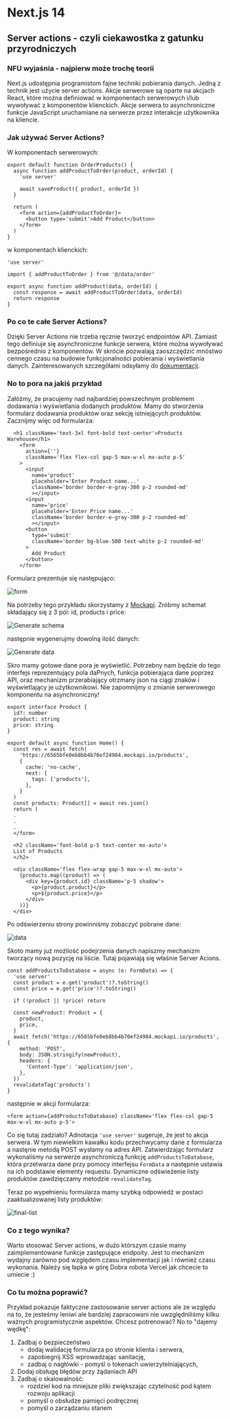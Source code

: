 # Next.js 14

## Server actions - czyli ciekawostka z gatunku przyrodniczych

### NFU wyjaśnia - najpierw może trochę teorii

Next.js udostępnia programistom fajne techniki pobierania danych. Jedną z technik jest użycie server actions. Akcje serwerowe są oparte na akcjach React, które można definiować w komponentach serwerowych i/lub wywoływać z komponentów klienckich. Akcje serwera to asynchroniczne funkcje JavaScript uruchamiane na serwerze przez interakcje użytkownika na kliencie.

### Jak używać Server Actions?

W komponentach serwerowych:

```tsx
export default function OrderProducts() {
  async function addProductToOrder(product, orderId) {
    'use server'

    await saveProduct({ product, orderId })
  }

  return (
    <form action={addProductToOrder}>
      <button type='submit'>Add Product</button>
    </form>
  )
}
```

w komponentach klienckich:

```tsx
'use server'

import { addProductToOrder } from '@/data/order'

export async function addProduct(data, orderId) {
  const response = await addProductToOrder(data, orderId)
  return response
}
```

### Po co te całe Server Actions?

Dzięki Server Actions nie trzeba ręcznie tworzyć endpointów API. Zamiast tego definiuje się asynchroniczne funkcje serwera, które można wywoływać bezpośrednio z komponentów. W skrócie pozwalają zaoszczędzić mnóstwo cennego czasu na budowie funkcjonalności pobierania i wyświetlania danych.
Zainteresowanych szczegółami odsyłamy do [dokumentacji](https://nextjs.org/docs/app/building-your-application/data-fetching/forms-and-mutations).

### No to pora na jakiś przykład

Załóżmy, że pracujemy nad najbardziej powszechnym problemem dodawania i wyświetlania dodanych produktów. Mamy do stworzenia formularz dodawania produktów oraz sekcję istniejących produktów. Zacznijmy więc od formularza:

```tsx
  <h1 className='text-3xl font-bold text-center'>Products Warehouse</h1>
    <form
      action={''}
      className='flex flex-col gap-5 max-w-xl mx-auto p-5'
    >
      <input
        name='product'
        placeholder='Enter Product name...'
        className='border border-e-gray-300 p-2 rounded-md'
        ></input>
      <input
        name='price'
        placeholder='Enter Price name...'
        className='border border-e-gray-300 p-2 rounded-md'
        ></input>
      <button
        type='submit'
        className='border bg-blue-500 text-white p-2 rounded-md'
      >
        Add Product
      </button>
    </form>
```

Formularz prezentuje się następująco:

![form](/public/form.png 'form')

Na potrzeby tego przykładu skorzystamy z [Mockapi](https://mockapi.io/). Zróbmy schemat składający się z 3 pól: id, products i price:

![Generate schema](/public/create-schema.png 'Schema')

następnie wygenerujmy dowolną ilość danych:

![Generate data](/public/generate.png 'data')

Skro mamy gotowe dane pora je wyświetlić. Potrzebny nam będzie do tego interfejs reprezentujący pola daPnych, funkcja pobierająca dane poprzez API,
oraz mechanizm przerabiający otrzmany json na ciągi znaków i wyświetlający je użytkownikowi. Nie zapomnijmy o zmianie serwerowego komponentu na asynchroniczny!

```tsx
export interface Product {
  id?: number
  product: string
  price: string
}

export default async function Home() {
  const res = await fetch(
    'https://6565bfe0eb8bb4b70ef24984.mockapi.io/products',
    {
      cache: 'no-cache',
      next: {
        tags: ['products'],
      },
    }
  )
  const products: Product[] = await res.json()
  return (
  .
  .
  .
  </form>

  <h2 className='font-bold p-5 text-center mx-auto'>
  List of Products
  </h2>

  <div className='flex flex-wrap gap-5 max-w-xl mx-auto'>
    {products.map((product) => (
      <div key={product.id} className='p-5 shadow'>
        <p>{product.product}</p>
        <p>${product.price}</p>
      </div>
    ))}
  </div>
```

Po odświerzeniu strony powinniśmy zobaczyć pobrane dane:

![data](/public/list-data.png 'data-list')

Skoto mamy już możliość podejrzenia danych napiszmy mechanizm tworzący nową pozycję na liście. Tutaj pojawiają się właśnie Server Acions.

```tsx
const addProductsToDatabase = async (e: FormData) => {
  'use server'
  const product = e.get('product')?.toString()
  const price = e.get('price')?.toString()

  if (!product || !price) return

  const newProduct: Product = {
    product,
    price,
  }
  await fetch('https://6565bfe0eb8bb4b70ef24984.mockapi.io/products', {
    method: 'POST',
    body: JSON.stringify(newProduct),
    headers: {
      'Content-Type': 'application/json',
    },
  })
  revalidateTag('products')
}
```

następnie w akcji formularza:

```tsx
<form action={addProductsToDatabase} className='flex flex-col gap-5 max-w-xl mx-auto p-5'>
```

Co się tutaj zadziało? Adnotacja `'use server'` sugeruje, że jest to akcja serwera. W tym niewielkim kawałku kodu przechwycamy dane z formularza a nastęnie metodą POST wysłamy na adres API. Zatwierdzając formularz wykonaliśmy na serwerze asynchroniczą funkcję `addProductsToDatabase`, która przetwarza dane przy pomocy interfejsu `FormData` a następnie ustawia na ich podstawie elementy requestu. Dynamiczne odświeżenie listy produktów zawdzięczamy metodzie `revalidateTag`.

Teraz po wypełnieniu formularza mamy szybką odpowiedź w postaci zaaktualizowanej listy produktów:

![final-list](/public/final-list.png 'final-list')

### Co z tego wynika?

Warto stosować Server actions, w dużo którszym czasie mamy zaimplementowane funkcje zastępujące endpoity. Jest to mechanizm wydajny zarówno pod względem czasu implementacji jak i również czasu wykonania. Należy się łapka w górę Dobra robota Vercel jak chcecie to umiecie :)

### Co tu można poprawić?

Przykład pokazuje faktyczne zastosowanie server actions ale ze względu na to, że jesteśmy leniwi ale bardziej zapracowani nie uwzględniliśmy kilku ważnych programistycznie aspektów. Chcesz potrenować? No to "dajemy wędkę":

1. Zadbaj o bezpieczeństwo
   - dodaj walidację formularza po stronie klienta i serwera,
   - zapobiegnij XSS wprowadzając sanitację,
   - zadbaj o nagłówki - pomyśl o tokenach uwierzytelniających,
2. Dodaj obsługę błędów przy żądaniach API
3. Zadbaj o skalowalność:
   - rozdziel kod na mniejsze pliki zwiększając czytelność pod kątem rozwoju aplikacji
   - pomyśl o obsłudze pamięci podręcznej
   - pomyśl o zarządzaniu stanem
